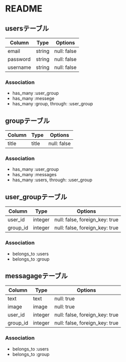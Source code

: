 # README

## usersテーブル
|Column|Type|Options|
|------|----|-------|
|email|string|null: false|
|password|string|null: false|
|username|string|null: false|
### Association
- has_many :user_group
- has_many :messege
- has_many  :group,  through:  :user_group

## groupテーブル
|Column|Type|Options|
|------|----|-------|
|title|title|null: false|
### Association
- has_many :user_group
- has_many :messages
- has_many  :users,  through:  :user_group


## user_groupテーブル
|Column|Type|Options|
|------|----|-------|
|user_id|integer|null: false, foreign_key: true|
|group_id|integer|null: false, foreign_key: true|
### Association
- belongs_to :users
- belongs_to :group

## messagageテーブル
|Column|Type|Options|
|------|----|-------|
|text|text|null: true|
|image|image|null: true|
|user_id|integer|null: false, foreign_key: true|
|group_id|integer|null: false, foreign_key: true|
### Association
- belongs_to :users
- belongs_to :group